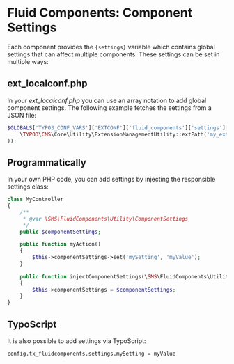 # Fluid Components: Component Settings

Each component provides the `{settings}` variable which contains global settings that can affect multiple components.
These settings can be set in multiple ways:

## ext_localconf.php

In your *ext_localconf.php* you can use an array notation to add global component settings. The following example
fetches the settings from a JSON file:

```php
$GLOBALS['TYPO3_CONF_VARS']['EXTCONF']['fluid_components']['settings']['styles'] = json_decode(file_get_contents(
    \TYPO3\CMS\Core\Utility\ExtensionManagementUtility::extPath('my_extension', 'styles.json')
));
```

## Programmatically

In your own PHP code, you can add settings by injecting the responsible settings class:

```php
class MyController
{
    /**
     * @var \SMS\FluidComponents\Utility\ComponentSettings
     */
    public $componentSettings;

    public function myAction()
    {
        $this->componentSettings->set('mySetting', 'myValue');
    }
    
    public function injectComponentSettings(\SMS\FluidComponents\Utility\ComponentSettings $componentSettings)
    {
        $this->componentSettings = $componentSettings;
    }
}
```

## TypoScript

It is also possible to add settings via TypoScript:

```
config.tx_fluidcomponents.settings.mySetting = myValue
```
